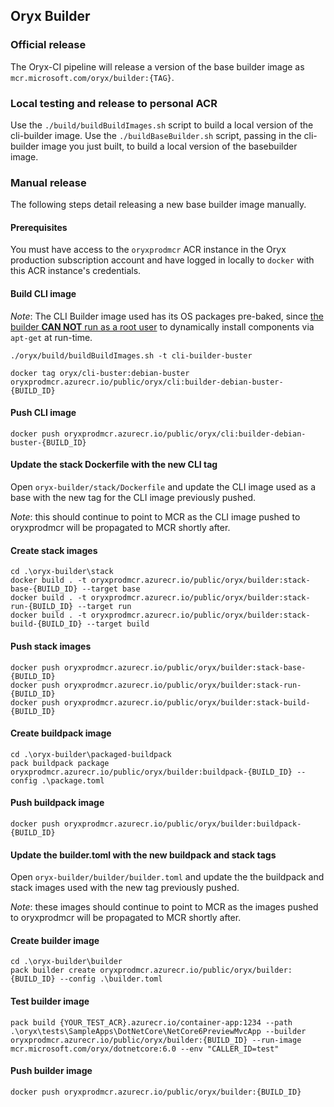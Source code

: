 ## Oryx Builder

### Official release
The Oryx-CI pipeline will release a version of the base builder image as `mcr.microsoft.com/oryx/builder:{TAG}`.

### Local testing and release to personal ACR
Use the `./build/buildBuildImages.sh` script to build a local version of the cli-builder image.
Use the `./buildBaseBuilder.sh` script, passing in the cli-builder image you just built, to build a local version 
of the basebuilder image.

### Manual release
The following steps detail releasing a new base builder image manually.

#### Prerequisites

You must have access to the `oryxprodmcr` ACR instance in the Oryx production subscription account and have logged in
locally to `docker` with this ACR instance's credentials.

#### Build CLI image

_Note_: The CLI Builder image used has its OS packages pre-baked, since
[the builder **CAN NOT** run as a root user](https://buildpacks.io/docs/operator-guide/create-a-stack/#specification)
to dynamically install components via `apt-get` at run-time.

```
./oryx/build/buildBuildImages.sh -t cli-builder-buster

docker tag oryx/cli-buster:debian-buster oryxprodmcr.azurecr.io/public/oryx/cli:builder-debian-buster-{BUILD_ID}
```

#### Push CLI image

```
docker push oryxprodmcr.azurecr.io/public/oryx/cli:builder-debian-buster-{BUILD_ID}
```

#### Update the stack Dockerfile with the new CLI tag

Open `oryx-builder/stack/Dockerfile` and update the CLI image used as a base with the new tag for the CLI image previously pushed.

_Note_: this should continue to point to MCR as the CLI image pushed to oryxprodmcr will be propagated to MCR shortly after.

#### Create stack images

```
cd .\oryx-builder\stack
docker build . -t oryxprodmcr.azurecr.io/public/oryx/builder:stack-base-{BUILD_ID} --target base
docker build . -t oryxprodmcr.azurecr.io/public/oryx/builder:stack-run-{BUILD_ID} --target run
docker build . -t oryxprodmcr.azurecr.io/public/oryx/builder:stack-build-{BUILD_ID} --target build
```

#### Push stack images

```
docker push oryxprodmcr.azurecr.io/public/oryx/builder:stack-base-{BUILD_ID}
docker push oryxprodmcr.azurecr.io/public/oryx/builder:stack-run-{BUILD_ID}
docker push oryxprodmcr.azurecr.io/public/oryx/builder:stack-build-{BUILD_ID}
```

#### Create buildpack image

```
cd .\oryx-builder\packaged-buildpack
pack buildpack package oryxprodmcr.azurecr.io/public/oryx/builder:buildpack-{BUILD_ID} --config .\package.toml
```

#### Push buildpack image

```
docker push oryxprodmcr.azurecr.io/public/oryx/builder:buildpack-{BUILD_ID}
```

#### Update the builder.toml with the new buildpack and stack tags

Open `oryx-builder/builder/builder.toml` and update the the buildpack and stack images used with the new tag previously pushed.

_Note_: these images should continue to point to MCR as the images pushed to oryxprodmcr will be propagated to MCR shortly after.

#### Create builder image

```
cd .\oryx-builder\builder
pack builder create oryxprodmcr.azurecr.io/public/oryx/builder:{BUILD_ID} --config .\builder.toml
```

#### Test builder image

```
pack build {YOUR_TEST_ACR}.azurecr.io/container-app:1234 --path .\oryx\tests\SampleApps\DotNetCore\NetCore6PreviewMvcApp --builder oryxprodmcr.azurecr.io/public/oryx/builder:{BUILD_ID} --run-image mcr.microsoft.com/oryx/dotnetcore:6.0 --env "CALLER_ID=test"
```

#### Push builder image

```
docker push oryxprodmcr.azurecr.io/public/oryx/builder:{BUILD_ID}
```